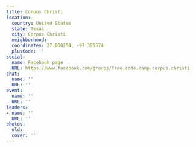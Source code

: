 ```yaml
---
title: Corpus Christi
location:
  country: United States
  state: Texas
  city: Corpus Christi
  neighborhood: 
  coordinates: 27.800254, -97.395574
  plusCode: ''
social:
  name: Facebook page
  URL: https://www.facebook.com/groups/free.code.camp.corpus.christi
chat:
  name: ''
  URL: ''
event:
  name: ''
  URL: ''
leaders:
- name: ''
  URL: ''
photos:
  old: 
  cover: ''
---
```

